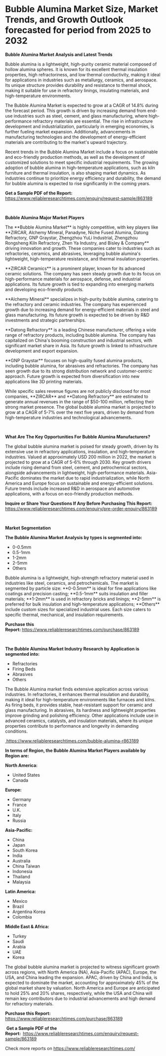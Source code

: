 <p><h1>Bubble Alumina Market Size, Market Trends, and Growth Outlook forecasted for period from 2025 to 2032</h1></p><p><strong>Bubble Alumina Market Analysis and Latest Trends</strong></p>
<p><p>Bubble alumina is a lightweight, high-purity ceramic material composed of hollow alumina spheres. It is known for its excellent thermal insulation properties, high refractoriness, and low thermal conductivity, making it ideal for applications in industries such as metallurgy, ceramics, and aerospace. Its unique structure provides durability and resistance to thermal shock, making it suitable for use in refractory linings, insulating materials, and high-temperature environments.</p><p>The Bubble Alumina Market is expected to grow at a CAGR of 14.8% during the forecast period. This growth is driven by increasing demand from end-use industries such as steel, cement, and glass manufacturing, where high-performance refractory materials are essential. The rise in infrastructure development and industrialization, particularly in emerging economies, is further fueling market expansion. Additionally, advancements in manufacturing technologies and the development of energy-efficient materials are contributing to the market's upward trajectory.</p><p>Recent trends in the Bubble Alumina Market include a focus on sustainable and eco-friendly production methods, as well as the development of customized solutions to meet specific industrial requirements. The growing adoption of bubble alumina in high-temperature applications, such as kiln furniture and thermal insulation, is also shaping market dynamics. As industries continue to prioritize energy efficiency and durability, the demand for bubble alumina is expected to rise significantly in the coming years.</p></p>
<p><strong>Get a Sample PDF of the Report:&nbsp;</strong> <a href="https://www.reliableresearchtimes.com/enquiry/request-sample/863189?utm_campaign=2033&utm_medium=2&utm_source=Github&utm_content=ia&utm_term=26012025&utm_id=bubble-alumina">https://www.reliableresearchtimes.com/enquiry/request-sample/863189</a></p>
<p>&nbsp;</p>
<p><strong>Bubble Alumina Major Market Players</strong></p>
<p><p>The **Bubble Alumina Market** is highly competitive, with key players like **ZIRCAR, Alchemy Mineral, Panadyne, Niche Fused Alumina, Datong Refractory, GNP Graystar, Zhengzhou YuLi Industrial, Zhengzhou Rongsheng Kiln Refractory, Zhen Ya Industry, and Bisley & Company** driving innovation and growth. These companies cater to industries such as refractories, ceramics, and abrasives, leveraging bubble alumina's lightweight, high-temperature resistance, and thermal insulation properties.</p><p>**ZIRCAR Ceramics** is a prominent player, known for its advanced ceramic solutions. The company has seen steady growth due to its focus on high-performance materials for aerospace, defense, and industrial applications. Its future growth is tied to expanding into emerging markets and developing eco-friendly products. </p><p>**Alchemy Mineral** specializes in high-purity bubble alumina, catering to the refractory and ceramic industries. The company has experienced growth due to increasing demand for energy-efficient materials in steel and glass manufacturing. Its future growth is expected to be driven by R&D investments and strategic partnerships.</p><p>**Datong Refractory** is a leading Chinese manufacturer, offering a wide range of refractory products, including bubble alumina. The company has capitalized on China's booming construction and industrial sectors, with significant market share in Asia. Its future growth is linked to infrastructure development and export expansion.</p><p>**GNP Graystar** focuses on high-quality fused alumina products, including bubble alumina, for abrasives and refractories. The company has seen growth due to its strong distribution network and customer-centric approach. Future growth is expected from diversification into new applications like 3D printing materials.</p><p>While specific sales revenue figures are not publicly disclosed for most companies, **ZIRCAR** and **Datong Refractory** are estimated to generate annual revenues in the range of $50-100 million, reflecting their strong market presence. The global bubble alumina market is projected to grow at a CAGR of 5-7% over the next five years, driven by demand from high-temperature industries and technological advancements.</p></p>
<p>&nbsp;</p>
<p><strong>What Are The Key Opportunities For Bubble Alumina Manufacturers?</strong></p>
<p><p>The global bubble alumina market is poised for steady growth, driven by its extensive use in refractory applications, insulation, and high-temperature industries. Valued at approximately USD 200 million in 2022, the market is projected to grow at a CAGR of 5-6% through 2030. Key growth drivers include rising demand from steel, cement, and petrochemical sectors, alongside advancements in lightweight, high-performance materials. Asia-Pacific dominates the market due to rapid industrialization, while North America and Europe focus on sustainable and energy-efficient solutions. Future trends include increased R&D in aerospace and automotive applications, with a focus on eco-friendly production methods.</p></p>
<p><strong>Inquire or Share Your Questions If Any Before Purchasing This Report:</strong> <a href="https://www.reliableresearchtimes.com/enquiry/pre-order-enquiry/863189?utm_campaign=2033&utm_medium=2&utm_source=Github&utm_content=ia&utm_term=26012025&utm_id=bubble-alumina">https://www.reliableresearchtimes.com/enquiry/pre-order-enquiry/863189</a></p>
<p>&nbsp;</p>
<p><strong>Market Segmentation</strong></p>
<p><strong>The Bubble Alumina Market Analysis by types is segmented into:</strong></p>
<p><ul><li>0-0.5mm</li><li>0.5-1mm</li><li>1-2mm</li><li>2-5mm</li><li>Others</li></ul></p>
<p><p>Bubble alumina is a lightweight, high-strength refractory material used in industries like steel, ceramics, and petrochemicals. The market is segmented by particle size: **0-0.5mm** is ideal for fine applications like coatings and precision casting; **0.5-1mm** suits insulation and filler materials; **1-2mm** is used in refractory bricks and linings; **2-5mm** is preferred for bulk insulation and high-temperature applications; **Others** include custom sizes for specialized industrial uses. Each size caters to specific thermal, mechanical, and insulation requirements.</p></p>
<p><strong>Purchase this Report:&nbsp;</strong><a href="https://www.reliableresearchtimes.com/purchase/863189?utm_campaign=2033&utm_medium=2&utm_source=Github&utm_content=ia&utm_term=26012025&utm_id=bubble-alumina">https://www.reliableresearchtimes.com/purchase/863189</a></p>
<p>&nbsp;</p>
<p><strong>The Bubble Alumina Market Industry Research by Application is segmented into:</strong></p>
<p><ul><li>Refractories</li><li>Firing Beds</li><li>Abrasives</li><li>Others</li></ul></p>
<p><p>The Bubble Alumina market finds extensive application across various industries. In refractories, it enhances thermal insulation and durability, making it ideal for high-temperature environments like furnaces and kilns. As firing beds, it provides stable, heat-resistant support for ceramic and glass manufacturing. In abrasives, its hardness and lightweight properties improve grinding and polishing efficiency. Other applications include use in advanced ceramics, catalysts, and insulation materials, where its unique properties contribute to performance and longevity in demanding conditions.</p></p>
<p><a href="https://www.reliableresearchtimes.com/bubble-alumina-r863189?utm_campaign=2033&utm_medium=2&utm_source=Github&utm_content=ia&utm_term=26012025&utm_id=bubble-alumina">&nbsp;https://www.reliableresearchtimes.com/bubble-alumina-r863189</a></p>
<p><strong>In terms of Region, the Bubble Alumina Market Players available by Region are:</strong></p>
<p>
    <p> <strong> North America: </strong>
        <ul>
            <li>United States</li>
            <li>Canada</li>
        </ul>
        </p> 
    <p> <strong> Europe: </strong>
        <ul>
            <li>Germany</li>
            <li>France</li>
            <li>U.K.</li>
            <li>Italy</li>
            <li>Russia</li>
        </ul>
        </p> 
    <p> <strong> Asia-Pacific: </strong>
        <ul>
            <li>China</li>
            <li>Japan</li>
            <li>South Korea</li>
            <li>India</li>
            <li>Australia</li>
            <li>China Taiwan</li>
            <li>Indonesia</li>
            <li>Thailand</li>
            <li>Malaysia</li>
        </ul>
        </p> 
    <p> <strong> Latin America: </strong>
        <ul>
            <li>Mexico</li>
            <li>Brazil</li>
            <li>Argentina Korea</li>
            <li>Colombia</li>
        </ul>
        </p> 
    <p> <strong> Middle East & Africa: </strong>
        <ul>
            <li>Turkey</li>
            <li>Saudi</li>
            <li>Arabia</li>
            <li>UAE</li>
            <li>Korea</li>
        </ul>
    </p>
    </p>
<p><p>The global bubble alumina market is projected to witness significant growth across regions, with North America (NA), Asia-Pacific (APAC), Europe, the USA, and China leading the expansion. APAC, driven by China and India, is expected to dominate the market, accounting for approximately 45% of the global market share by valuation. North America and Europe are anticipated to hold 25% and 20% shares, respectively, while the USA and China will remain key contributors due to industrial advancements and high demand for refractory materials.</p></p>
<p><strong>Purchase this Report: </strong><a href="https://www.reliableresearchtimes.com/purchase/863189?utm_campaign=2033&utm_medium=2&utm_source=Github&utm_content=ia&utm_term=26012025&utm_id=bubble-alumina">https://www.reliableresearchtimes.com/purchase/863189</a></p>
<p>&nbsp;<strong>Get a Sample PDF of the Report:&nbsp;&nbsp;</strong><a href="https://www.reliableresearchtimes.com/enquiry/request-sample/863189?utm_campaign=2033&utm_medium=2&utm_source=Github&utm_content=ia&utm_term=26012025&utm_id=bubble-alumina">https://www.reliableresearchtimes.com/enquiry/request-sample/863189</a></p>
<p><strong></strong></p>
<p>Check more reports on <a href="https://www.reliableresearchtimes.com/?utm_campaign=2033&utm_medium=2&utm_source=Github&utm_content=ia&utm_term=26012025&utm_id=bubble-alumina">https://www.reliableresearchtimes.com/</a></p>